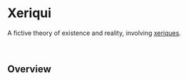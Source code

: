 # Xeriqui

A fictive theory of existence and reality, involving [xeriques](xeriques.md).


<br>


## Overview
